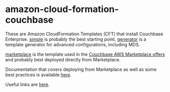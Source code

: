 # amazon-cloud-formation-couchbase

These are Amazon CloudFormation Templates (CFT) that install Couchbase Enterprise.  [simple](simple) is probably the best starting point.  [generator](generator) is a template generator for advanced configurations, including MDS.

[marketplace](marketplace) is the template used in the [Couchbase AWS Marketplace offers](https://aws.amazon.com/marketplace/seller-profile?id=1a064a14-5ac2-4980-9167-15746aabde72) and probably best deployed directly from Marketplace.

Documentation that covers deploying from Marketplace as well as some best practices is available [here](https://developer.couchbase.com/documentation/server/5.0/cloud/couchbase-aws.html).

Useful links are [here](https://github.com/couchbase-partners/links/blob/master/amazon.md).
